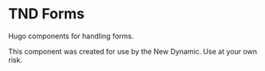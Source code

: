 # TND Forms

Hugo components for handling forms.

This component was created for use by the New Dynamic. Use at your own risk.